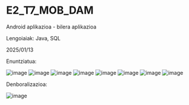 # E2_T7_MOB_DAM

Android  aplikazioa - bilera aplikazioa

Lengoiaiak: Java, SQL

2025/01/13

Enuntziatua:

![image](https://github.com/user-attachments/assets/234a662d-5300-458a-a14b-99db38cfd37e)
![image](https://github.com/user-attachments/assets/4217c506-6ca0-48b2-923a-5d4144c4707c)
![image](https://github.com/user-attachments/assets/934c844c-2266-41be-8589-1c0c0f4aadac)
![image](https://github.com/user-attachments/assets/41406d6c-f301-4f8f-87ab-050adcc39b26)
![image](https://github.com/user-attachments/assets/d05059cd-df5a-4305-9266-7c2109f5b870)
![image](https://github.com/user-attachments/assets/4075b026-a99d-4089-a418-99deb288068b)
![image](https://github.com/user-attachments/assets/6e619251-aafe-4e6c-bcbd-ddc83a79bedf)
![image](https://github.com/user-attachments/assets/68c62a1a-dee8-4a22-8253-d38ef2068f60)

Denboralizazioa:

![image](https://github.com/user-attachments/assets/5587ac45-5e5d-4b97-a98c-129b8d0bc5ad)









